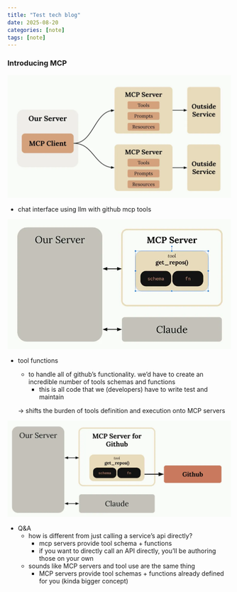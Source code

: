 ```yaml
---
title: "Test tech blog"
date: 2025-08-20
categories: [note]
tags: [note]
---
```


### Introducing MCP

![1st_image](./assets/1.png)

- chat interface using llm with github mcp tools

![2nd_image](./assets/2.png)

- tool functions
    - to handle all of github’s functionality. we’d have to create an incredible number of tools schemas and functions
        - this is all code that we (developers) have to write test and maintain
    
    → shifts the burden of tools definition and execution onto MCP servers
    

![3rd_image](./assets/3.png)

- Q&A
    - how is different from just calling a service’s api directly?
        - mcp servers provide tool schema + functions
        - if you want to directly call an API directly, you’ll be authoring those on your own
    - sounds like MCP servers and tool use are the same thing
        - MCP servers provide tool schemas + functions already defined for you (kinda bigger concept)